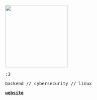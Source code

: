 <img src="https://i.imgur.com/nMrgu7N.png" height="200" />


<samp>

:3

backend // cybersecurity // linux

[**website**](https://nisarga.me) 

<samp>
